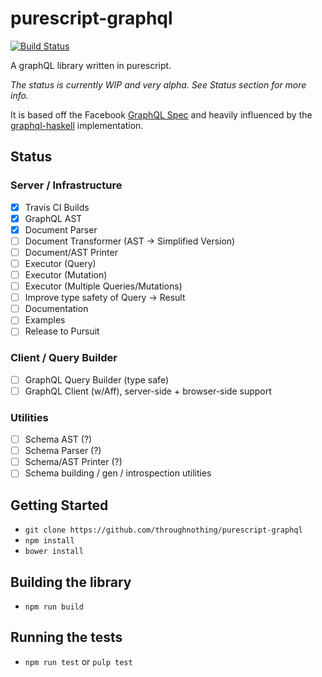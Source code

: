 # purescript-graphql
[![Build Status](https://travis-ci.org/throughnothing/purescript-graphql.svg?branch=master)](https://travis-ci.org/throughnothing/purescript-graphql)

A graphQL library written in purescript.

_The status is currently WIP and very alpha.  See Status section for more info._

It is based off the Facebook [GraphQL Spec](https://facebook.github.io/graphql/#EnumValue)
and heavily influenced by  the
[graphql-haskell](https://github.com/jdnavarro/graphql-haskell/blob/master/Data/GraphQL/AST.hs)
implementation.

## Status

### Server / Infrastructure
- [X] Travis CI Builds
- [X] GraphQL AST
- [X] Document Parser
- [ ] Document Transformer (AST -> Simplified Version)
- [ ] Document/AST Printer
- [ ] Executor (Query)
- [ ] Executor (Mutation)
- [ ] Executor (Multiple Queries/Mutations)
- [ ] Improve type safety of Query -> Result
- [ ] Documentation
- [ ] Examples
- [ ] Release to Pursuit

### Client / Query Builder
- [ ] GraphQL Query Builder (type safe)
- [ ] GraphQL Client (w/Aff), server-side + browser-side support

### Utilities
- [ ] Schema AST (?)
- [ ] Schema Parser (?)
- [ ] Schema/AST Printer (?)
- [ ] Schema building / gen / introspection utilities

## Getting Started

* `git clone https://github.com/throughnothing/purescript-graphql`
* `npm install`
* `bower install`

## Building the library

* `npm run build`

## Running the tests

* `npm run test` or `pulp test`